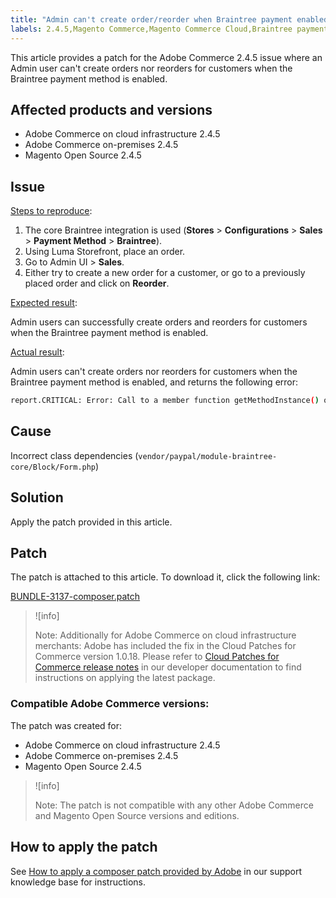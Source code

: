 ```yaml
---
title: "Admin can't create order/reorder when Braintree payment enabled"
labels: 2.4.5,Magento Commerce,Magento Commerce Cloud,Braintree payment,create order,reorder,patch,troubleshooting,Adobe Commerce,cloud infrastructure,on-premises,Magento Open Source
---
```


This article provides a patch for the Adobe Commerce 2.4.5 issue where an Admin user can't create orders nor reorders for customers when the Braintree payment method is enabled.

## Affected products and versions

* Adobe Commerce on cloud infrastructure 2.4.5
* Adobe Commerce on-premises 2.4.5
* Magento Open Source 2.4.5

## Issue

 <ins>Steps to reproduce</ins>:

 1. The core Braintree integration is used (**Stores** > **Configurations** > **Sales** > **Payment Method** > **Braintree**).
 1. Using Luma Storefront, place an order.
 1. Go to Admin UI > **Sales**.
 1. Either try to create a new order for a customer, or go to a previously placed order and click on **Reorder**.

 <ins>Expected result</ins>:

Admin users can successfully create orders and reorders for customers when the Braintree payment method is enabled.

 <ins>Actual result</ins>:

 Admin users can't create orders nor reorders for customers when the Braintree payment method is enabled, and returns the following error:

 ```bash
report.CRITICAL: Error: Call to a member function getMethodInstance() on null in /app/vendor/paypal/module-braintree-core/Block/Form.php:174
 ```

## Cause

Incorrect class dependencies (`vendor/paypal/module-braintree-core/Block/Form.php`)

## Solution

Apply the patch provided in this article.

## Patch

The patch is attached to this article. To download it, click the following link:

 [BUNDLE-3137-composer.patch](assets/BUNDLE-3137-composer.patch)

 >![info]
 >
 >Note: Additionally for Adobe Commerce on cloud infrastructure merchants: Adobe has included the fix in the Cloud Patches for Commerce version 1.0.18. Please refer to [Cloud Patches for Commerce release notes](https://devdocs.magento.com/cloud/release-notes/mcp-release-notes.html) in our developer documentation to find instructions on applying the latest package.

### Compatible Adobe Commerce versions:

The patch was created for:

* Adobe Commerce on cloud infrastructure 2.4.5
* Adobe Commerce on-premises 2.4.5
* Magento Open Source 2.4.5

>![info]
>
>Note: The patch is not compatible with any other Adobe Commerce and Magento Open Source versions and editions.

## How to apply the patch

See [How to apply a composer patch provided by Adobe](https://support.magento.com/hc/en-us/articles/360028367731) in our support knowledge base for instructions.
